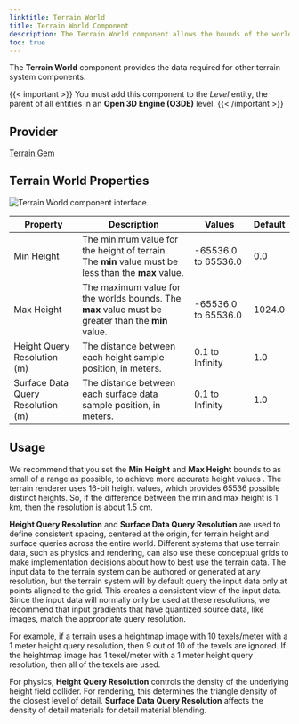 ```yaml
---
linktitle: Terrain World
title: Terrain World Component
description: The Terrain World component allows the bounds of the world and the height query resolution to be set. 
toc: true
---
```


The **Terrain World** component provides the data required for other terrain system components.

{{< important >}}
You must add this component to the *Level* entity, the parent of all entities in an **Open 3D Engine (O3DE)** level.
{{< /important >}}

## Provider ##

[Terrain Gem](/docs/user-guide/gems/reference/environment/terrain)

## Terrain World Properties ##

![Terrain World component interface.](/images/user-guide/components/reference/terrain/terrain-world-A.png)

| Property | Description | Values | Default |
| - | - | - | - |
| Min Height | The minimum value for the height of terrain. The **min** value must be less than the **max** value.| -65536.0 to 65536.0 | 0.0 |
| Max Height | The maximum value for the worlds bounds. The **max** value must be greater than the **min** value. | -65536.0 to 65536.0 | 1024.0 |
| Height Query Resolution (m) | The distance between each height sample position, in meters. | 0.1 to Infinity | 1.0 |
| Surface Data Query Resolution (m) | The distance between each surface data sample position, in meters. | 0.1 to Infinity | 1.0 |


## Usage 

We recommend that you set the **Min Height** and **Max Height** bounds to as small of a range as possible,  to achieve more accurate height values . The terrain renderer uses 16-bit height values, which provides 65536 possible distinct heights. So, if the difference between the min and max height is 1 km, then the resolution is about 1.5 cm. 

**Height Query Resolution** and **Surface Data Query Resolution** are used to define consistent spacing, centered at the origin, for terrain height and surface queries across the entire world. Different systems that use terrain data, such as physics and rendering, can also use these conceptual grids to make implementation decisions about how to best use the terrain data. The input data to the terrain system can be authored or generated at any resolution, but the terrain system will by default query the input data only at points aligned to the grid. This creates a consistent view of the input data. Since the input data will normally only be used at these resolutions, we recommend that input gradients that have quantized source data, like images, match the appropriate query resolution.

For example, if a terrain uses a heightmap image with 10 texels/meter with a 1 meter height query resolution, then 9 out of 10 of the texels are ignored. If the heightmap image has 1 texel/meter with a 1 meter height query resolution, then all of the texels are used.

For physics, **Height Query Resolution** controls the density of the underlying height field collider. For rendering, this determines the triangle density of the closest level of detail.
**Surface Data Query Resolution** affects the density of detail materials for detail material blending.
